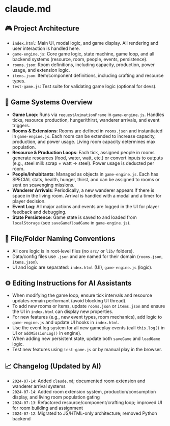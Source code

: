 # claude.md

## 🎮 Project Architecture

- `index.html`: Main UI, modal logic, and game display. All rendering and user interaction is handled here.
- `game-engine.js`: Core game logic, state machine, game loop, and all backend systems (resource, room, people, events, persistence).
- `rooms.json`: Room definitions, including capacity, production, power usage, and extension logic.
- `items.json`: Item/component definitions, including crafting and resource types.
- `test-game.js`: Test suite for validating game logic (optional for devs).

## 🧠 Game Systems Overview

- **Game Loop**: Runs via `requestAnimationFrame` in `game-engine.js`. Handles ticks, resource production, hunger/thirst, wanderer arrivals, and event triggers.
- **Rooms & Extensions**: Rooms are defined in `rooms.json` and instantiated in `game-engine.js`. Each room can be extended to increase capacity, production, and power usage. Living room capacity determines max population.
- **Resource & Production Loops**: Each tick, assigned people in rooms generate resources (food, water, watt, etc.) or convert inputs to outputs (e.g., steel mill: scrap + watt → steel). Power usage is deducted per room.
- **People/Inhabitants**: Managed as objects in `game-engine.js`. Each has SPECIAL stats, health, hunger, thirst, and can be assigned to rooms or sent on scavenging missions.
- **Wanderer Arrivals**: Periodically, a new wanderer appears if there is space in the living room. Arrival is handled with a modal and a timer for player decision.
- **Event Log**: All major actions and events are logged in the UI for player feedback and debugging.
- **State Persistence**: Game state is saved to and loaded from `localStorage` (see `saveGame`/`loadGame` in `game-engine.js`).

## 📁 File/Folder Naming Conventions

- All core logic is in root-level files (no `src/` or `lib/` folders).
- Data/config files use `.json` and are named for their domain (`rooms.json`, `items.json`).
- UI and logic are separated: `index.html` (UI), `game-engine.js` (logic).

## ⚙️ Editing Instructions for AI Assistants

- When modifying the game loop, ensure tick intervals and resource updates remain performant (avoid blocking UI thread).
- To add new rooms or items, update `rooms.json` or `items.json` and ensure the UI in `index.html` can display new properties.
- For new features (e.g., new event types, room mechanics), add logic to `game-engine.js` and update UI hooks in `index.html`.
- Use the event log system for all new gameplay events (call `this.log()` in UI or `addMissionLog()` in engine).
- When adding new persistent state, update both `saveGame` and `loadGame` logic.
- Test new features using `test-game.js` or by manual play in the browser.

## 📈 Changelog (Updated by AI)

- `2024-07-14`: Added `claude.md`; documented room extension and wanderer arrival systems
- `2024-07-14`: Added room extension system, production/consumption display, and living room population gating
- `2024-07-13`: Refactored resource/component/crafting loop; improved UI for room building and assignment
- `2024-07-12`: Migrated to JS/HTML-only architecture; removed Python backend 